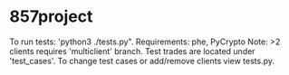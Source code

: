 # 857project

To run tests: 'python3 ./tests.py".
  Requirements: phe, PyCrypto
  Note: >2 clients requires 'multiclient' branch.
Test trades are located under 'test_cases'. 
To change test cases or add/remove clients view tests.py. 
